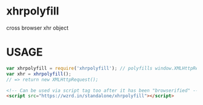 # xhrpolyfill
cross browser xhr object

# USAGE
```js
var xhrpolyfill = require('xhrpolyfill'); // polyfills window.XMLHttpRequest
var xhr = xhrpolyfill();
// => return new XMLHttpRequest();
```

```html
<!-- Can be used via script tag too after it has been "browserified" -->
<script src="https://wzrd.in/standalone/xhrpolyfill"></script>
```

